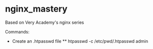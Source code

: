 # nginx_mastery
Based on Very Academy's nginx series

Commands:

* Create an .htpasswd file
** htpasswd -c /etc/pwd/.htpasswd admin